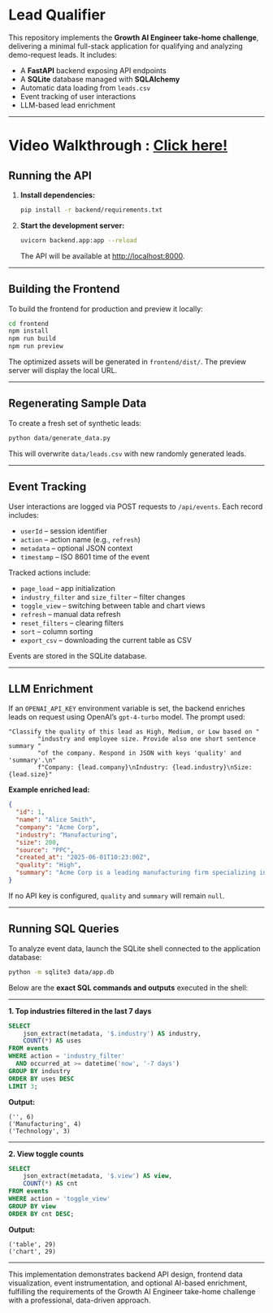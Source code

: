 # Lead Qualifier

This repository implements the **Growth AI Engineer take-home challenge**, delivering a minimal full-stack application for qualifying and analyzing demo-request leads. It includes:

- A **FastAPI** backend exposing API endpoints
- A **SQLite** database managed with **SQLAlchemy**
- Automatic data loading from `leads.csv`
- Event tracking of user interactions
- LLM-based lead enrichment

---
# Video Walkthrough : [Click here!](https://drive.google.com/file/d/1OUEb_B1_2B9mkM5hzS7VZDzlEMthFmo8/view?usp=sharing)


## Running the API

1. **Install dependencies:**

   ```bash
   pip install -r backend/requirements.txt
   ```

2. **Start the development server:**

   ```bash
   uvicorn backend.app:app --reload
   ```

   The API will be available at [http://localhost:8000](http://localhost:8000).

---

## Building the Frontend

To build the frontend for production and preview it locally:

```bash
cd frontend
npm install
npm run build
npm run preview
```

The optimized assets will be generated in `frontend/dist/`. The preview server will display the local URL.

---

## Regenerating Sample Data

To create a fresh set of synthetic leads:

```bash
python data/generate_data.py
```

This will overwrite `data/leads.csv` with new randomly generated leads.

---

## Event Tracking

User interactions are logged via POST requests to `/api/events`. Each record includes:

- `userId` – session identifier
- `action` – action name (e.g., `refresh`)
- `metadata` – optional JSON context
- `timestamp` – ISO 8601 time of the event

Tracked actions include:

- `page_load` – app initialization
- `industry_filter` and `size_filter` – filter changes
- `toggle_view` – switching between table and chart views
- `refresh` – manual data refresh
- `reset_filters` – clearing filters
- `sort` – column sorting
- `export_csv` – downloading the current table as CSV

Events are stored in the SQLite database.

---

## LLM Enrichment

If an `OPENAI_API_KEY` environment variable is set, the backend enriches leads on request using OpenAI’s `gpt-4-turbo` model. The prompt used:

```
"Classify the quality of this lead as High, Medium, or Low based on "
        "industry and employee size. Provide also one short sentence summary "
        "of the company. Respond in JSON with keys 'quality' and 'summary'.\n"
        f"Company: {lead.company}\nIndustry: {lead.industry}\nSize: {lead.size}"
```

**Example enriched lead:**

```json
{
  "id": 1,
  "name": "Alice Smith",
  "company": "Acme Corp",
  "industry": "Manufacturing",
  "size": 200,
  "source": "PPC",
  "created_at": "2025-06-01T10:23:00Z",
  "quality": "High",
  "summary": "Acme Corp is a leading manufacturing firm specializing in..."
}
```

If no API key is configured, `quality` and `summary` will remain `null`.

---

## Running SQL Queries

To analyze event data, launch the SQLite shell connected to the application database:

```bash
python -m sqlite3 data/app.db
```

Below are the **exact SQL commands and outputs** executed in the shell:

---

**1. Top industries filtered in the last 7 days**

```sql
SELECT
    json_extract(metadata, '$.industry') AS industry,
    COUNT(*) AS uses
FROM events
WHERE action = 'industry_filter'
  AND occurred_at >= datetime('now', '-7 days')
GROUP BY industry
ORDER BY uses DESC
LIMIT 3;
```

**Output:**

```
('', 6)
('Manufacturing', 4)
('Technology', 3)
```

---

**2. View toggle counts**

```sql
SELECT
    json_extract(metadata, '$.view') AS view,
    COUNT(*) AS cnt
FROM events
WHERE action = 'toggle_view'
GROUP BY view
ORDER BY cnt DESC;
```

**Output:**

```
('table', 29)
('chart', 29)
```

---

This implementation demonstrates backend API design, frontend data visualization, event instrumentation, and optional AI-based enrichment, fulfilling the requirements of the Growth AI Engineer take-home challenge with a professional, data-driven approach.
